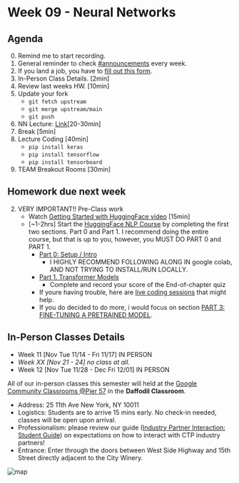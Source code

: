 # Week 09 - Neural Networks


## Agenda
0. Remind me to start recording. 
1. General reminder to check [#announcements](https://ctp2023.slack.com/archives/C05E6G6A0F3/p1698238800734259) every week. 
2. If you land a job, you have to [fill out this form](https://forms.gle/iCHvMDLAvvdJYRpd7).  
3. In-Person Class Details. [2min]
4. Review last weeks HW. [10min]
5. Update your fork
    * `git fetch upstream`
    * `git merge upstream/main`
    * `git push`
6. NN Lecture: [Link](https://docs.google.com/presentation/d/1TG4VIZXDs6tV-_6rHp42mn_hB0GA17KLtKpuBlLISqg/edit#slide=id.gd0172c51b2_0_0)[20-30min]
7. Break [5min]
8. Lecture Coding [40min]
   * `pip install keras`
   * `pip install tensorflow`
   * `pip install tensorboard`
9. TEAM Breakout Rooms [30min]

## Homework due next week 
2. VERY IMPORTANT!! Pre-Class work 
	* Watch [Getting Started with HuggingFace video](https://www.youtube.com/watch?v=QEaBAZQCtwE&ab_channel=AssemblyAI) [15min]
	* [~1-2hrs] Start the [HuggingFace NLP Course](https://huggingface.co/learn/nlp-course/chapter0/1?fw=pt) by completing the first two sections.  Part 0 and Part 1. I recommend doing the entire course, but that is up to you, however, you MUST DO PART 0 and PART 1.  
		* [Part 0: Setup / Intro](https://huggingface.co/learn/nlp-course/chapter0/1?fw=pt)
			* I HIGHLY RECOMMEND FOLLOWING ALONG IN google colab, AND NOT TRYING TO INSTALL/RUN LOCALLY.
		* [Part 1. Transformer Models](https://huggingface.co/learn/nlp-course/chapter1/1?fw=pt)
			* Complete and record your score of the End-of-chapter quiz
		* If youre having trouble, here are [live coding sessions](https://huggingface.co/learn/nlp-course/events/1?fw=pt) that might help.
		* If you do decided to do more, i would focus on section [PART 3: FINE-TUNING A PRETRAINED MODEL](https://huggingface.co/learn/nlp-course/chapter3/1?fw=pt). 

## In-Person Classes Details
* Week 11 [Nov Tue 11/14 - Fri 11/17] IN PERSON
* _Week XX [Nov 21 - 24] no class at all._
* Week 12 [Nov Tue 11/28 - Dec Fri 12/01] IN PERSON

All of our in-person classes this semester will held at the [Google Community Classrooms @Pier 57](https://pier57nyc.com/community-spaces/community-classrooms/) in the **Daffodil Classroom**.
- Address: 25 11th Ave New York, NY 10011
- Logistics: Students are to arrive 15 mins early.  No check-in needed, classes will be open upon arrival.
- Professionalism: please review our guide ([Industry Partner Interaction: Student Guide](https://docs.google.com/document/d/1_2c9joKkfP4RYM6_tIwWp8ngyeyndDxvVQFMFu0AN4w/edit)) on expectations on how to interact with CTP industry partners!
- Entrance: Enter through the doors between West Side Highway and 15th Street directly adjacent to the City Winery.

![map](../Week-07-Decision-Trees-n-RandomForest/data/Pier-57-Map.png)



